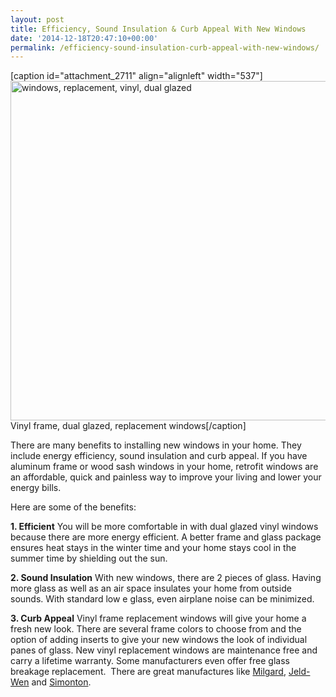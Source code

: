 ```yaml
---
layout: post
title: Efficiency, Sound Insulation & Curb Appeal With New Windows
date: '2014-12-18T20:47:10+00:00'
permalink: /efficiency-sound-insulation-curb-appeal-with-new-windows/
---
```

[caption id="attachment_2711" align="alignleft" width="537"]<img class="wp-image-2711" src="http://murraylampert.com/wp-content/uploads/Milgard-912x9222.jpg" alt="windows, replacement, vinyl, dual glazed" width="537" height="543" /> Vinyl frame, dual glazed, replacement windows[/caption]

There are many benefits to installing new windows in your home. They include energy efficiency, sound insulation and curb appeal. If you have aluminum frame or wood sash windows in your home, retrofit windows are an affordable, quick and painless way to improve your living and lower your energy bills.

Here are some of the benefits:

<strong>1. Efficient</strong>
You will be more comfortable in with dual glazed vinyl windows because there are more energy efficient. A better frame and glass package ensures heat stays in the winter time and your home stays cool in the summer time by shielding out the sun.

<strong>2. Sound Insulation</strong>
With new windows, there are 2 pieces of glass. Having more glass as well as an air space insulates your home from outside sounds. With standard low e glass, even airplane noise can be minimized.

<strong>3. Curb Appeal</strong>
Vinyl frame replacement windows will give your home a fresh new look. There are several frame colors to choose from and the option of adding inserts to give your new windows the look of individual panes of glass.
New vinyl replacement windows are maintenance free and carry a lifetime warranty. Some manufacturers even offer free glass breakage replacement.  There are great manufactures like <a title="Milgard Windows" href="http://milgard.com" target="_blank">Milgard</a>, <a title="Jeld-Wen Windows" href="http://www.jeld-wen.com" target="_blank">Jeld-Wen</a> and <a title="Simontone Windows" href="http://www.simonton.com" target="_blank">Simonton</a>.
